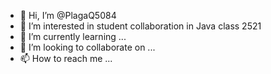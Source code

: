 - 👋 Hi, I’m @PlagaQ5084
- 👀 I’m interested in student collaboration in Java class 2521
- 🌱 I’m currently learning ...
- 💞️ I’m looking to collaborate on ...
- 📫 How to reach me ...

<!---
PlagaQ5084/PlagaQ5084 is a ✨ special ✨ repository because its `README.md` (this file) appears on your GitHub profile.
You can click the Preview link to take a look at your changes.
--->
